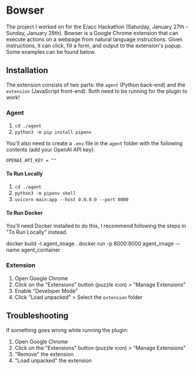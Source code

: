 # Bowser

The project I worked on for the E/acc Hackathon (Saturday, January 27th - Sunday, January 28th).
Bowser is a Google Chrome extension that can execute actions on a webpage from natural language instructions.
Given instructions, it can click, fill a form, and output to the extension's popup.
Some examples can be found below.

## Installation

The extension consists of two parts: the `agent` (Python back-end) and the `extension` (JavaScript front-end).
Both need to be running for the plugin to work!

### Agent

1. `cd ./agent`
2. `python3 -m pip install pipenv`

You'll also need to create a `.env` file in the `agent` folder with the following contents (add your OpenAI API key):

```
OPENAI_API_KEY = ""
```

#### To Run Locally

1. `cd ./agent`
1. `python3 -m pipenv shell`
2. `uvicorn main:app --host 0.0.0.0 --port 8000`

#### To Run Docker

You'll need Docker installed to do this, I recommend following the steps in "To Run Locally" instead.

docker build -t agent_image .
docker run -p 8000:8000 agent_image --name agent_container

### Extension

1. Open Google Chrome
2. Click on the "Extensions" button (puzzle icon) > "Manage Extensions"
3. Enable "Developer Mode"
4. Click "Load unpacked" > Select the `extension` folder

## Troubleshooting

If something goes wrong while running the plugin:

1. Open Google Chrome
2. Click on the "Extensions" button (puzzle icon) > "Manage Extensions"
3. "Remove" the extension
4. "Load unpacked" the extension
